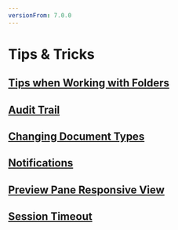 ```yaml
---
versionFrom: 7.0.0
---
```


# Tips & Tricks

## [Tips when Working with Folders](Tips-when-Working-with-Folders)

## [Audit Trail](Audit-Trail)

## [Changing Document Types](Changing-Document-Types)

## [Notifications](Notifications)

## [Preview Pane Responsive View](Preview-Pane-Responsive-View)

## [Session Timeout](Session-Timeout)
